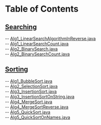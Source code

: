 # Table of Contents<br>
## [Searching](https://github.com/cse001/Programming/tree/main/Searching)<br>
   -- [Alg1_LinearSearchAlgorithmInReverse.java](https://github.com/cse001/Programming/tree/main/Searching/Alg1_LinearSearchAlgorithmInReverse.java)<br>
   -- [Alg1_LinearSearchCount.java](https://github.com/cse001/Programming/tree/main/Searching/Alg1_LinearSearchCount.java)<br>
   -- [Alg2_BinarySearch.java](https://github.com/cse001/Programming/tree/main/Searching/Alg2_BinarySearch.java)<br>
   -- [Alg2_BinarySearchCount.java](https://github.com/cse001/Programming/tree/main/Searching/Alg2_BinarySearchCount.java)<br>
## [Sorting](https://github.com/cse001/Programming/tree/main/Sorting)<br>
-- [Alg1_BubbleSort.java](https://github.com/cse001/Programming/tree/main/Sorting/Alg1_BubbleSort.java)<br>
-- [Alg2_SelectionSort.java](https://github.com/cse001/Programming/tree/main/Sorting/Alg2_SelectionSort.java)<br>
-- [Alg3_InsertionSort.java](https://github.com/cse001/Programming/tree/main/Sorting/Alg3_InsertionSort.java)<br>
-- [Alg3_InsertionSortOnString.java](https://github.com/cse001/Programming/tree/main/Sorting/Alg3_InsertionSortOnString.java)<br>
-- [Alg4_MergeSort.java](https://github.com/cse001/Programming/tree/main/Sorting/Alg4_MergeSort.java)<br>
-- [Alg4_MergeSortReverse.java](https://github.com/cse001/Programming/tree/main/Sorting/Alg4_MergeSortReverse.java)<br>
-- [Alg5_QuickSort.java](https://github.com/cse001/Programming/tree/main/Sorting/Alg5_QuickSort.java)<br>
-- [Alg5_QuickSortOnNames.java](https://github.com/cse001/Programming/tree/main/Sorting/Alg5_QuickSortOnNames.java)<br>

